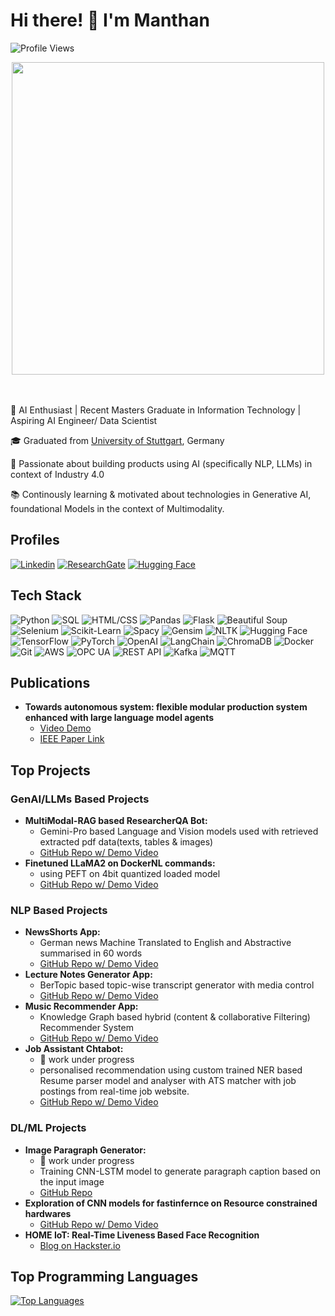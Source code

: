 
<!--
**manthan410/manthan410** is a ✨ _special_ ✨ repository because its `README.md` (this file) appears on your GitHub profile.

Here are some ideas to get you started:

- 🔭 I’m currently working on ...
- 🌱 I’m currently learning ...
- 👯 I’m looking to collaborate on ...
- 🤔 I’m looking for help with ...
- 💬 Ask me about ...
- 📫 How to reach me: ...
- 😄 Pronouns: ...
- ⚡ Fun fact: ...


Hi, there ![](https://user-images.githubusercontent.com/18350557/176309783-0785949b-9127-417c-8b55-ab5a4333674e.gif)
======================================================================================================================================

NLP | LLMs | AI | Industry 4.0
-----------------------------

* 🌍  I'm based in Stuttgart, Germany

### Skills


<p align="left">
<a href="https://www.python.org/" target="_blank" rel="noreferrer"><img src="https://raw.githubusercontent.com/danielcranney/readme-generator/main/public/icons/skills/python-colored.svg" width="36" height="36" alt="Python" /></a><a href="https://developer.mozilla.org/en-US/docs/Glossary/HTML5" target="_blank" rel="noreferrer"><img src="https://raw.githubusercontent.com/danielcranney/readme-generator/main/public/icons/skills/html5-colored.svg" width="36" height="36" alt="HTML5" /></a><a href="https://www.w3.org/TR/CSS/#css" target="_blank" rel="noreferrer"><img src="https://raw.githubusercontent.com/danielcranney/readme-generator/main/public/icons/skills/css3-colored.svg" width="36" height="36" alt="CSS3" /></a><a href="https://getbootstrap.com/" target="_blank" rel="noreferrer"><img src="https://raw.githubusercontent.com/danielcranney/readme-generator/main/public/icons/skills/bootstrap-colored.svg" width="36" height="36" alt="Bootstrap" /></a><a href="https://www.heroku.com/" target="_blank" rel="noreferrer"><img src="https://raw.githubusercontent.com/danielcranney/readme-generator/main/public/icons/skills/heroku-colored.svg" width="36" height="36" alt="Heroku" /></a><a href="https://flask.palletsprojects.com/en/2.0.x/" target="_blank" rel="noreferrer"><img src="https://raw.githubusercontent.com/danielcranney/readme-generator/main/public/icons/skills/flask-colored.svg" width="36" height="36" alt="Flask" /></a><a href="https://aws.amazon.com" target="_blank" rel="noreferrer"><img src="https://raw.githubusercontent.com/danielcranney/readme-generator/main/public/icons/skills/aws-colored.svg" width="36" height="36" alt="Amazon Web Services" /></a><a href="https://www.raspberrypi.org/" target="_blank" rel="noreferrer"><img src="https://raw.githubusercontent.com/danielcranney/readme-generator/main/public/icons/skills/raspberrypi-colored.svg" width="36" height="36" alt="Raspberry Pi" /></a><a href="https://pytorch.org/" target="_blank" rel="noreferrer"><img src="https://raw.githubusercontent.com/danielcranney/readme-generator/main/public/icons/skills/pytorch-colored.svg" width="36" height="36" alt="PyTorch" /></a><a href="https://www.tensorflow.org/" target="_blank" rel="noreferrer"><img src="https://raw.githubusercontent.com/danielcranney/readme-generator/main/public/icons/skills/tensorflow-colored.svg" width="36" height="36" alt="TensorFlow" /></a><a href="https://www.docker.com/" target="_blank" rel="noreferrer"><img src="https://raw.githubusercontent.com/danielcranney/readme-generator/main/public/icons/skills/docker-colored.svg" width="36" height="36" alt="Docker" /></a>
</p>


### Socials

<p align="left"> <a href="https://www.github.com/manthan410" target="_blank" rel="noreferrer"> <picture> <source media="(prefers-color-scheme: dark)" srcset="https://raw.githubusercontent.com/danielcranney/readme-generator/main/public/icons/socials/github-dark.svg" /> <source media="(prefers-color-scheme: light)" srcset="https://raw.githubusercontent.com/danielcranney/readme-generator/main/public/icons/socials/github.svg" /> <img src="https://raw.githubusercontent.com/danielcranney/readme-generator/main/public/icons/socials/github.svg" width="32" height="32" /> </picture> </a> <a href="https://www.linkedin.com/in/manthan-venkataramana-shenoy/" target="_blank" rel="noreferrer"> <picture> <source media="(prefers-color-scheme: dark)" srcset="https://raw.githubusercontent.com/danielcranney/readme-generator/main/public/icons/socials/linkedin-dark.svg" /> <source media="(prefers-color-scheme: light)" srcset="https://raw.githubusercontent.com/danielcranney/readme-generator/main/public/icons/socials/linkedin.svg" /> <img src="https://raw.githubusercontent.com/danielcranney/readme-generator/main/public/icons/socials/linkedin.svg" width="32" height="32" /> </picture> </a></p>

### Badges

<a href="https://github.com/manthan410" align="left"><img src="https://github-readme-stats.vercel.app/api/top-langs/?username=manthan410&langs_count=3&title_color=0891b2&text_color=ffffff&icon_color=0891b2&bg_color=1c1917&hide_border=true&locale=en&custom_title=Top%20%Languages" alt="Top Languages" /></a>

![Top Langs](https://github-readme-stats.vercel.app/api/top-langs/?username=manthan410&hide=html&layout=compact)
-->

# Hi there! 👋 I'm Manthan
![Profile Views](https://komarev.com/ghpvc/?username=manthan410)

<div align="center">
<img src="https://github.com/Anmol-Baranwal/Cool-GIFs-For-GitHub/assets/74038190/219bcc70-f5dc-466b-9a60-29653d8e8433" width="500">
</div>
<br><br>  

🚀 AI Enthusiast | Recent Masters Graduate in Information Technology | Aspiring AI Engineer/ Data Scientist

🎓 Graduated from [University of Stuttgart](https://www.uni-stuttgart.de/), Germany

🌟 Passionate about building products using AI (specifically NLP, LLMs) in context of Industry 4.0 

📚 Continously learning & motivated about technologies in Generative AI, foundational Models in the context of Multimodality.


## Profiles
[![Linkedin](https://img.shields.io/badge/-LinkedIn-blue?style=flat-square&logo=Linkedin&logoColor=white&link=https://www.linkedin.com/in/manthan-venkataramana-shenoy/)](https://www.linkedin.com/in/manthan-venkataramana-shenoy/)
[![ResearchGate](https://img.shields.io/badge/-ResearchGate-brightgreen?style=flat-square&logo=ResearchGate&logoColor=white&link=https://www.researchgate.net/profile/Manthan-Shenoy)](https://www.researchgate.net/profile/Manthan-Shenoy)
[![Hugging Face](https://img.shields.io/badge/-Hugging%20Face-orange?style=flat-square&logo=huggingface&logoColor=white&link=https://huggingface.co/Manthan11)](https://huggingface.co/Manthan11)

## Tech Stack
![Python](https://img.shields.io/badge/-Python-yellow?style=flat-square&logo=python&logoColor=white)
![SQL](https://img.shields.io/badge/-SQL-blue?style=flat-square&logo=sql&logoColor=white)
![HTML/CSS](https://img.shields.io/badge/-HTML/CSS-orange?style=flat-square&logo=html5&logoColor=white)
![Pandas](https://img.shields.io/badge/-Pandas-blue?style=flat-square&logo=pandas&logoColor=white)
![Flask](https://img.shields.io/badge/-Flask-lightgrey?style=flat-square&logo=flask&logoColor=white)
![Beautiful Soup](https://img.shields.io/badge/-Beautiful%20Soup-green?style=flat-square&logo=beautifulsoup&logoColor=white)
![Selenium](https://img.shields.io/badge/-Selenium-blue?style=flat-square&logo=selenium&logoColor=white)
![Scikit-Learn](https://img.shields.io/badge/-Scikit%20Learn-blue?style=flat-square&logo=scikit-learn&logoColor=white)
![Spacy](https://img.shields.io/badge/-Spacy-blue?style=flat-square&logo=spacy&logoColor=white)
![Gensim](https://img.shields.io/badge/-Gensim-lightgrey?style=flat-square&logo=gensim&logoColor=white)
![NLTK](https://img.shields.io/badge/-NLTK-green?style=flat-square&logo=nltk&logoColor=white)
![Hugging Face](https://img.shields.io/badge/-Hugging%20Face-orange?style=flat-square&logo=huggingface&logoColor=white)
![TensorFlow](https://img.shields.io/badge/-TensorFlow-orange?style=flat-square&logo=tensorflow&logoColor=white)
![PyTorch](https://img.shields.io/badge/-PyTorch-red?style=flat-square&logo=pytorch&logoColor=white)
![OpenAI](https://img.shields.io/badge/-OpenAI-lightgrey?style=flat-square&logo=openai&logoColor=white)
![LangChain](https://img.shields.io/badge/-LangChain-blue?style=flat-square&logo=langchain&logoColor=white)
![ChromaDB](https://img.shields.io/badge/-ChromaDB-green?style=flat-square&logo=chromadb&logoColor=white)
![Docker](https://img.shields.io/badge/-Docker-blue?style=flat-square&logo=docker&logoColor=white)
![Git](https://img.shields.io/badge/-Git-black?style=flat-square&logo=git&logoColor=white)
![AWS](https://img.shields.io/badge/-AWS-orange?style=flat-square&logo=amazon-aws&logoColor=white)
![OPC UA](https://img.shields.io/badge/-OPC%20UA-blue?style=flat-square&logo=opc&logoColor=white)
![REST API](https://img.shields.io/badge/-REST%20API-blue?style=flat-square&logo=api&logoColor=white)
![Kafka](https://img.shields.io/badge/-Kafka-black?style=flat-square&logo=apache-kafka&logoColor=white)
![MQTT](https://img.shields.io/badge/-MQTT-green?style=flat-square&logo=mqtt&logoColor=white)

## Publications
- **Towards autonomous system: flexible modular production system enhanced with large language model agents**
  - [Video Demo](https://github.com/manthan410/GPT4IndustrialAutomation)
  - [IEEE Paper Link](https://ieeexplore.ieee.org/document/10275362)

## Top Projects
### GenAI/LLMs Based Projects
- **MultiModal-RAG based ResearcherQA Bot:**
  - Gemini-Pro based Language and Vision models used with retrieved extracted pdf data(texts, tables & images)
  - [GitHub Repo w/ Demo Video](https://github.com/manthan410/multimodal-RAG-ResearchQA-bot)
- **Finetuned LLaMA2 on DockerNL commands:**
  - using PEFT on 4bit quantized loaded model
  - [GitHub Repo w/ Demo Video](https://github.com/manthan410/finetune-llama2-for-docker_command)

### NLP Based Projects
- **NewsShorts App:**
  - German news Machine Translated to English and Abstractive summarised in 60 words
  - [GitHub Repo w/ Demo Video](https://github.com/manthan410/news-app)
- **Lecture Notes Generator App:**
  - BerTopic based topic-wise transcript generator with media control
  - [GitHub Repo w/ Demo Video](https://github.com/manthan410/audio-lecture-notes-generator)
- **Music Recommender App:**
  - Knowledge Graph based hybrid (content & collaborative Filtering) Recommender System 
  - [GitHub Repo w/ Demo Video](https://github.com/manthan410/kg-music-recommendation)
- **Job Assistant Chtabot:**
  - 🚧 work under progress
  - personalised recommendation using custom trained NER based Resume parser model and analyser with ATS matcher with job postings from real-time job website.
  - [GitHub Repo w/ Demo Video](https://github.com/manthan410/job-assistant-chatbot)

### DL/ML Projects
- **Image Paragraph Generator:**
  - 🚧 work under progress
  - Training CNN-LSTM model to generate paragraph caption based on the input image
  - [GitHub Repo](https://github.com/manthan410/image-paragraph-caption-generator)
- **Exploration of CNN models for fastinfernce on Resource constrained hardwares**
  - [GitHub Repo w/ Demo Video](https://github.com/manthan410/Neuralnet_fastinference)
- **HOME IoT: Real-Time Liveness Based Face Recognition**
  - [Blog on Hackster.io](https://www.hackster.io/manthan-shenoy/home-iot-real-time-liveness-based-face-recognition-f511aa)

## Top Programming Languages
<a href="https://github.com/manthan410" align="left"><img src="https://github-readme-stats.vercel.app/api/top-langs/?username=manthan410&langs_count=3&title_color=0891b2&text_color=ffffff&icon_color=0891b2&bg_color=1c1917&hide_border=true&locale=en&custom_title=Top%20%Languages" alt="Top Languages" /></a>


